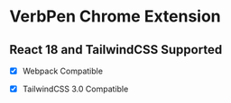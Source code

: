 # VerbPen Chrome Extension

## React 18 and TailwindCSS Supported

- [x] Webpack Compatible
- [x] TailwindCSS 3.0 Compatible

